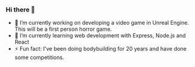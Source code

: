 ### Hi there 👋

- 🔭 I’m currently working on developing a video game in Unreal Engine. This will be a first person horror game.
- 🌱 I’m currently learning web development with Express, Node.js and React
- ⚡ Fun fact: I've been doing bodybuilding for 20 years and have done some competitions. 

<!--
**tastasterone/tastasterone** is a ✨ _special_ ✨ repository because its `README.md` (this file) appears on your GitHub profile.

Here are some ideas to get you started:

- 🔭 I’m currently working on ...
- 🌱 I’m currently learning ...
- 👯 I’m looking to collaborate on ...
- 🤔 I’m looking for help with ...
- 💬 Ask me about ...
- 📫 How to reach me: ...
- 😄 Pronouns: ...
- ⚡ Fun fact: ...
-->
